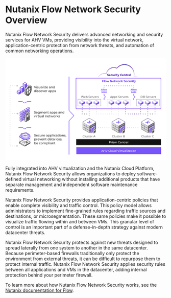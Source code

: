 # Nutanix Flow Network Security Overview

Nutanix Flow Network Security delivers advanced networking and security services for AHV VMs, providing visibility into the virtual network, application-centric protection from network threats, and automation of common networking operations.

![Nutanix Flow Platform](../images/bp-2125-securing-citrix-virtual-apps-and-desktops-with-nutanix-flow_image48.png "Nutanix Flow Platform")

Fully integrated into AHV virtualization and the Nutanix Cloud Platform, Nutanix Flow Network Security allows organizations to deploy software-defined virtual networking without installing additional products that have separate management and independent software maintenance requirements.

Nutanix Flow Network Security provides application-centric policies that enable complete visibility and traffic control. This policy model allows administrators to implement fine-grained rules regarding traffic sources and destinations, or microsegmentation. These same policies make it possible to visualize traffic flowing within and between VMs. This granular level of control is an important part of a defense-in-depth strategy against modern datacenter threats.

Nutanix Flow Network Security protects against new threats designed to spread laterally from one system to another in the same datacenter. Because perimeter-based firewalls traditionally only protect the environment from external threats, it can be difficult to repurpose them to protect internal traffic. Nutanix Flow Network Security applies security rules between all applications and VMs in the datacenter, adding internal protection behind your perimeter firewall.

To learn more about how Nutanix Flow Network Security works, see the [Nutanix documentation for Flow](https://www.nutanix.com/products/flow).
